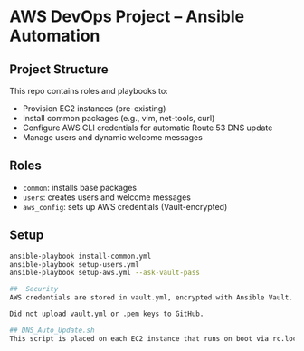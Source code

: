 # AWS DevOps Project – Ansible Automation

## Project Structure

This repo contains roles and playbooks to:

- Provision EC2 instances (pre-existing)
- Install common packages (e.g., vim, net-tools, curl)
- Configure AWS CLI credentials for automatic Route 53 DNS update
- Manage users and dynamic welcome messages

## Roles

- `common`: installs base packages
- `users`: creates users and welcome messages
- `aws_config`: sets up AWS credentials (Vault-encrypted)

## Setup

```bash
ansible-playbook install-common.yml
ansible-playbook setup-users.yml
ansible-playbook setup-aws.yml --ask-vault-pass

##  Security
AWS credentials are stored in vault.yml, encrypted with Ansible Vault.

Did not upload vault.yml or .pem keys to GitHub.

## DNS_Auto_Update.sh
This script is placed on each EC2 instance that runs on boot via rc.local and cloud init, fetches the instance's public IP, and updates the Route 53 DNS record accordingly using the AWS CLI.
